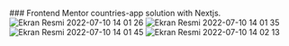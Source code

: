 ### Frontend Mentor countries-app solution with Nextjs.
![Ekran Resmi 2022-07-10 14 01 26](https://user-images.githubusercontent.com/98381051/178142167-1d96e63c-7f0f-4942-8e1e-a53d85c2b2b3.png)
![Ekran Resmi 2022-07-10 14 01 35](https://user-images.githubusercontent.com/98381051/178142171-cf99d597-3f87-4b0b-9b4a-e5b551c1530f.png)
![Ekran Resmi 2022-07-10 14 01 45](https://user-images.githubusercontent.com/98381051/178142172-36cb9f60-0fe2-4a81-9db9-32e271210e42.png)
![Ekran Resmi 2022-07-10 14 02 13](https://user-images.githubusercontent.com/98381051/178142173-f1775f70-e053-45a3-b8df-bfd3f2d1953b.png)
